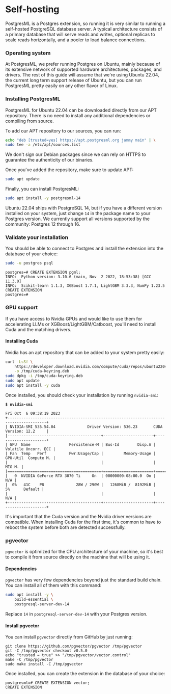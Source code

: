 # Self-hosting

PostgresML is a Postgres extension, so running it is very similar to running a self-hosted PostgreSQL database server. A typical architecture consists of a primary database that will serve reads and writes, optional replicas to scale reads horizontally, and a pooler to load balance connections.

### Operating system

At PostgresML, we prefer running Postgres on Ubuntu, mainly because of its extensive network of supported hardware architectures, packages, and drivers. The rest of this guide will assume that we're using Ubuntu 22.04, the current long term support release of Ubuntu, but you can run PostgresML pretty easily on any other flavor of Linux.

### Installing PostgresML

PostgresML for Ubuntu 22.04 can be downloaded directly from our APT repository. There is no need to install any additional dependencies or compiling from source.

To add our APT repository to our sources, you can run:

```bash
echo "deb [trusted=yes] https://apt.postgresml.org jammy main" | \
sudo tee -a /etc/apt/sources.list
```

We don't sign our Debian packages since we can rely on HTTPS to guarantee the authenticity of our binaries.

Once you've added the repository, make sure to update APT:

```bash
sudo apt update
```

Finally, you can install PostgresML:

```bash
sudo apt install -y postgresml-14
```

Ubuntu 22.04 ships with PostgreSQL 14, but if you have a different version installed on your system, just change `14` in the package name to your Postgres version. We currently support all  versions supported by the community: Postgres 12 through 16.

### Validate your installation

You should be able to connect to Postgres and install the extension into the database of your choice:

```bash
sudo -u postgres psql
```

```
postgres=# CREATE EXTENSION pgml;
INFO:  Python version: 3.10.6 (main, Nov  2 2022, 18:53:38) [GCC 11.3.0]
INFO:  Scikit-learn 1.1.3, XGBoost 1.7.1, LightGBM 3.3.3, NumPy 1.23.5
CREATE EXTENSION
postgres=#
```

### GPU support

If you have access to Nvidia GPUs and would like to use them for accelerating LLMs or XGBoost/LightGBM/Catboost, you'll need to install Cuda and the matching drivers.

#### Installing Cuda

Nvidia has an apt repository that can be added to your system pretty easily:

```bash
curl -LsSf \
    https://developer.download.nvidia.com/compute/cuda/repos/ubuntu2204/x86_64/cuda-keyring_1.0-1_all.deb \
    -o /tmp/cuda-keyring.deb
sudo dpkg -i /tmp/cuda-keyring.deb
sudo apt update
sudo apt install -y cuda
```

Once installed, you should check your installation by running `nvidia-smi`:

<pre><code><strong>$ nvidia-smi
</strong>
Fri Oct  6 09:38:19 2023
+---------------------------------------------------------------------------------------+
| NVIDIA-SMI 535.54.04              Driver Version: 536.23       CUDA Version: 12.2     |
|-----------------------------------------+----------------------+----------------------+
| GPU  Name                 Persistence-M | Bus-Id        Disp.A | Volatile Uncorr. ECC |
| Fan  Temp   Perf          Pwr:Usage/Cap |         Memory-Usage | GPU-Util  Compute M. |
|                                         |                      |               MIG M. |
|=========================================+======================+======================|
|   0  NVIDIA GeForce RTX 3070 Ti     On  | 00000000:08:00.0  On |                  N/A |
|  0%   41C    P8              28W / 290W |   1268MiB /  8192MiB |      5%      Default |
|                                         |                      |                  N/A |
+-----------------------------------------+----------------------+----------------------+
</code></pre>

It's important that the Cuda version and the Nvidia driver versions are compatible. When installing Cuda for the first time, it's common to have to reboot the system before both are detected successfully.

### pgvector

`pgvector` is optimized for the CPU architecture of your machine, so it's best to compile it from source directly on the machine that will be using it.

#### Dependencies

`pgvector` has very few dependencies beyond just the standard build chain. You can install all of them with this command:

```bash
sudo apt install -y \
    build-essential \
    postgresql-server-dev-14
```

Replace `14` in `postgresql-server-dev-14` with your Postgres version.

#### Install pgvector

&#x20;You can install `pgvector` directly from GitHub by just running:

```
git clone https://github.com/pgvector/pgvector /tmp/pgvector
git -C /tmp/pgvector checkout v0.5.0
echo "trusted = true" >> "/tmp/pgvector/vector.control"
make -C /tmp/pgvector
sudo make install -C /tmp/pgvector
```

Once installed, you can create the extension in the database of your choice:

```
postgresml=# CREATE EXTENSION vector;
CREATE EXTENSION
```

